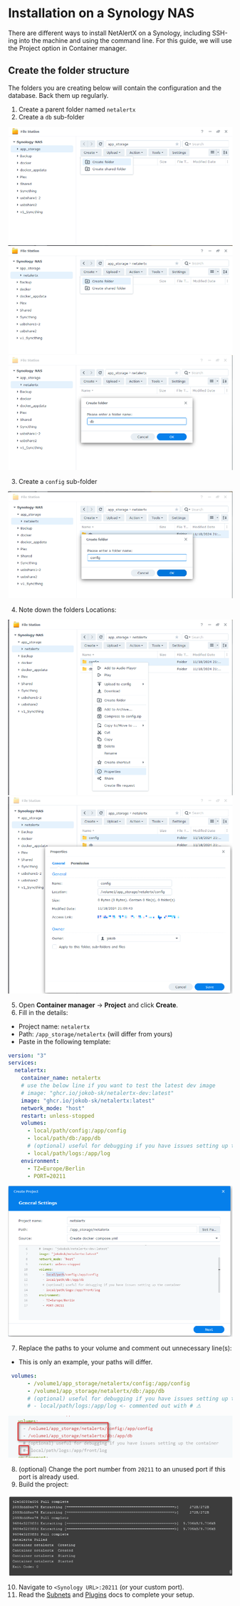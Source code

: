 # Installation on a Synology NAS

There are different ways to install NetAlertX on a Synology, including SSH-ing into the machine and using the command line. For this guide, we will use the Project option in Container manager. 

## Create the folder structure

The folders you are creating below will contain the configuration and the database. Back them up regularly. 

1. Create a parent folder named `netalertx`
2. Create a `db` sub-folder

![Folder structure](./img/SYNOLOGY/01_Create_folder_structure.png)
![Folder structure](./img/SYNOLOGY/02_Create_folder_structure_db.png)
![Folder structure](./img/SYNOLOGY/03_Create_folder_structure_db.png)

3. Create a `config` sub-folder

![Folder structure](./img/SYNOLOGY/04_Create_folder_structure_config.png)

4. Note down the folders Locations:

![Getting the location](./img/SYNOLOGY/05_Access_folder_properties.png)
![Getting the location](./img/SYNOLOGY/06_Note_location.png)

5. Open **Container manager** -> **Project** and click **Create**.
6. Fill in the details:

- Project name: `netalertx`
- Path: `/app_storage/netalertx` (will differ from yours)
- Paste in the following template:

```yaml
version: "3"
services:
  netalertx:
    container_name: netalertx
    # use the below line if you want to test the latest dev image
    # image: "ghcr.io/jokob-sk/netalertx-dev:latest" 
    image: "ghcr.io/jokob-sk/netalertx:latest"      
    network_mode: "host"        
    restart: unless-stopped
    volumes:
      - local/path/config:/app/config
      - local/path/db:/app/db      
      # (optional) useful for debugging if you have issues setting up the container
      - local/path/logs:/app/log
    environment:
      - TZ=Europe/Berlin      
      - PORT=20211
```

![Project settings](./img/SYNOLOGY/07_Create_project.png)

7. Replace the paths to your volume and comment out unnecessary line(s):

- This is only an example, your paths will differ.

```yaml
 volumes:
      - /volume1/app_storage/netalertx/config:/app/config
      - /volume1/app_storage/netalertx/db:/app/db      
      # (optional) useful for debugging if you have issues setting up the container
      # - local/path/logs:/app/log <- commented out with # ⚠
```

![Adjusting docker-compose](./img/SYNOLOGY/08_Adjust_docker_compose_volumes.png)

8. (optional) Change the port number from `20211` to an unused port if this port is already used.
9. Build the project:

![Build](./img/SYNOLOGY/09_Run_and_build.png)

10. Navigate to `<Synology URL>:20211` (or your custom port).
11. Read the [Subnets](./SUBNETS.md) and [Plugins](/docs/PLUGINS.md) docs to complete your setup. 